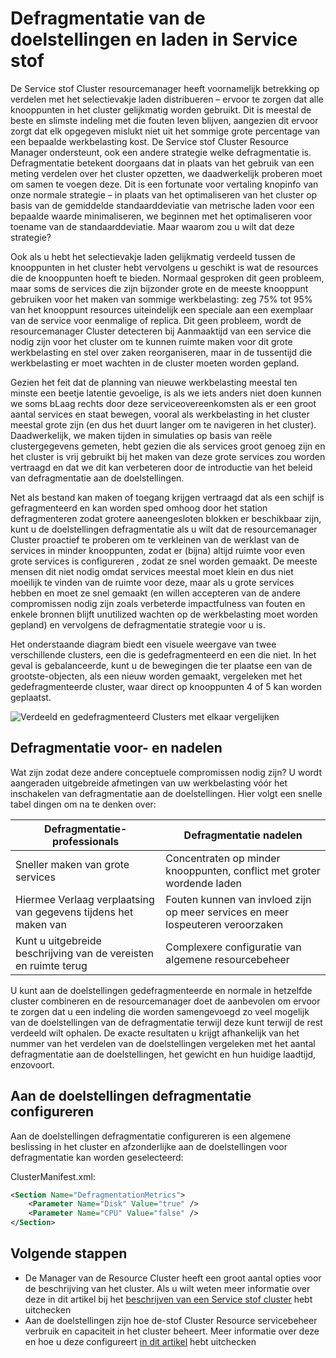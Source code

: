 <properties
   pageTitle="Defragmentatie van de doelstellingen in Azure-Service stof | Microsoft Azure"
   description="Een overzicht van defragmentatie gebruiken of als een strategie doelstellingen in Service stof verpakken"
   services="service-fabric"
   documentationCenter=".net"
   authors="masnider"
   manager="timlt"
   editor=""/>

<tags
   ms.service="Service-Fabric"
   ms.devlang="dotnet"
   ms.topic="article"
   ms.tgt_pltfrm="NA"
   ms.workload="NA"
   ms.date="08/19/2016"
   ms.author="masnider"/>

# <a name="defragmentation-of-metrics-and-load-in-service-fabric"></a>Defragmentatie van de doelstellingen en laden in Service stof
De Service stof Cluster resourcemanager heeft voornamelijk betrekking op verdelen met het selectievakje laden distribueren – ervoor te zorgen dat alle knooppunten in het cluster gelijkmatig worden gebruikt. Dit is meestal de beste en slimste indeling met die fouten leven blijven, aangezien dit ervoor zorgt dat elk opgegeven mislukt niet uit het sommige grote percentage van een bepaalde werkbelasting kost. De Service stof Cluster Resource Manager ondersteunt, ook een andere strategie welke defragmentatie is. Defragmentatie betekent doorgaans dat in plaats van het gebruik van een meting verdelen over het cluster opzetten, we daadwerkelijk proberen moet om samen te voegen deze. Dit is een fortunate voor vertaling knopinfo van onze normale strategie – in plaats van het optimaliseren van het cluster op basis van de gemiddelde standaarddeviatie van metrische laden voor een bepaalde waarde minimaliseren, we beginnen met het optimaliseren voor toename van de standaarddeviatie. Maar waarom zou u wilt dat deze strategie?

Ook als u hebt het selectievakje laden gelijkmatig verdeeld tussen de knooppunten in het cluster hebt vervolgens u geschikt is wat de resources die de knooppunten hoeft te bieden. Normaal gesproken dit geen probleem, maar soms de services die zijn bijzonder grote en de meeste knooppunt gebruiken voor het maken van sommige werkbelasting: zeg 75% tot 95% van het knooppunt resources uiteindelijk een speciale aan een exemplaar van de service voor eenmalige of replica. Dit geen probleem, wordt de resourcemanager Cluster detecteren bij Aanmaaktijd van een service die nodig zijn voor het cluster om te kunnen ruimte maken voor dit grote werkbelasting en stel over zaken reorganiseren, maar in de tussentijd die werkbelasting er moet wachten in de cluster moeten worden gepland.

Gezien het feit dat de planning van nieuwe werkbelasting meestal ten minste een beetje latentie gevoelige, is als we iets anders niet doen kunnen we soms bLaag rechts door deze serviceovereenkomsten als er een groot aantal services en staat bewegen, vooral als werkbelasting in het cluster meestal grote zijn (en dus het duurt langer om te navigeren in het cluster). Daadwerkelijk, we maken tijden in simulaties op basis van reële clustergegevens gemeten, hebt gezien die als services groot genoeg zijn en het cluster is vrij gebruikt bij het maken van deze grote services zou worden vertraagd en dat we dit kan verbeteren door de introductie van het beleid van defragmentatie aan de doelstellingen.

Net als bestand kan maken of toegang krijgen vertraagd dat als een schijf is gefragmenteerd en kan worden sped omhoog door het station defragmenteren zodat grotere aaneengesloten blokken er beschikbaar zijn, kunt u de doelstellingen defragmentatie als u wilt dat de resourcemanager Cluster proactief te proberen om te verkleinen van de werklast van de services in minder knooppunten, zodat er (bijna) altijd ruimte voor even grote services is configureren , zodat ze snel worden gemaakt. De meeste mensen dit niet nodig omdat services meestal moet klein en dus niet moeilijk te vinden van de ruimte voor deze, maar als u grote services hebben en moet ze snel gemaakt (en willen accepteren van de andere compromissen nodig zijn zoals verbeterde impactfulness van fouten en enkele bronnen blijft unutilized wachten op de werkbelasting moet worden gepland) en vervolgens de defragmentatie strategie voor u is.

Het onderstaande diagram biedt een visuele weergave van twee verschillende clusters, een die is gedefragmenteerd en een die niet. In het geval is gebalanceerde, kunt u de bewegingen die ter plaatse een van de grootste-objecten, als een nieuw worden gemaakt, vergeleken met het gedefragmenteerde cluster, waar direct op knooppunten 4 of 5 kan worden geplaatst.

![Verdeeld en gedefragmenteerd Clusters met elkaar vergelijken][Image1]

## <a name="defragmentation-pros-and-cons"></a>Defragmentatie voor- en nadelen
Wat zijn zodat deze andere conceptuele compromissen nodig zijn? U wordt aangeraden uitgebreide afmetingen van uw werkbelasting vóór het inschakelen van defragmentatie aan de doelstellingen. Hier volgt een snelle tabel dingen om na te denken over:

| Defragmentatie-professionals  | Defragmentatie nadelen |
|----------------------|----------------------|
|Sneller maken van grote services | Concentraten op minder knooppunten, conflict met groter wordende laden
|Hiermee Verlaag verplaatsing van gegevens tijdens het maken van    | Fouten kunnen van invloed zijn op meer services en meer lospeuteren veroorzaken
|Kunt u uitgebreide beschrijving van de vereisten en ruimte terug | Complexere configuratie van algemene resourcebeheer

U kunt aan de doelstellingen gedefragmenteerde en normale in hetzelfde cluster combineren en de resourcemanager doet de aanbevolen om ervoor te zorgen dat u een indeling die worden samengevoegd zo veel mogelijk van de doelstellingen van de defragmentatie terwijl deze kunt terwijl de rest verdeeld wilt ophalen. De exacte resultaten u krijgt afhankelijk van het nummer van het verdelen van de doelstellingen vergeleken met het aantal defragmentatie aan de doelstellingen, het gewicht en hun huidige laadtijd, enzovoort.

## <a name="configuring-defragmentation-metrics"></a>Aan de doelstellingen defragmentatie configureren
Aan de doelstellingen defragmentatie configureren is een algemene beslissing in het cluster en afzonderlijke aan de doelstellingen voor defragmentatie kan worden geselecteerd:

ClusterManifest.xml:

```xml
<Section Name="DefragmentationMetrics">
    <Parameter Name="Disk" Value="true" />
    <Parameter Name="CPU" Value="false" />
</Section>
```

## <a name="next-steps"></a>Volgende stappen
- De Manager van de Resource Cluster heeft een groot aantal opties voor de beschrijving van het cluster. Als u wilt weten meer informatie over deze in dit artikel bij het [beschrijven van een Service stof cluster](service-fabric-cluster-resource-manager-cluster-description.md) hebt uitchecken
- Aan de doelstellingen zijn hoe de-stof Cluster Resource servicebeheer verbruik en capaciteit in het cluster beheert. Meer informatie over deze en hoe u deze configureert [in dit artikel](service-fabric-cluster-resource-manager-metrics.md) hebt uitchecken

[Image1]:./media/service-fabric-cluster-resource-manager-defragmentation-metrics/balancing-defrag-compared.png
